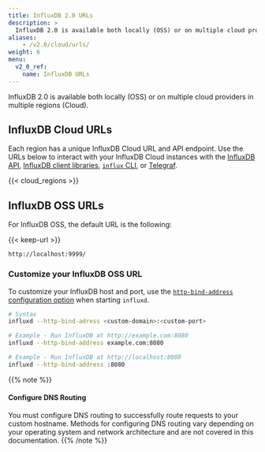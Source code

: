 ```yaml
---
title: InfluxDB 2.0 URLs
description: >
  InfluxDB 2.0 is available both locally (OSS) or on multiple cloud providers in multiple regions (Cloud).
aliases:
    - /v2.0/cloud/urls/
weight: 6
menu:
  v2_0_ref:
    name: InfluxDB URLs
---
```


InfluxDB 2.0 is available both locally (OSS) or on multiple cloud providers in multiple regions (Cloud).

## InfluxDB Cloud URLs

Each region has a unique InfluxDB Cloud URL and API endpoint.
Use the URLs below to interact with your InfluxDB Cloud instances with the
[InfluxDB API](/v2.0/reference/api/), [InfluxDB client libraries](/v2.0/reference/api/client-libraries/),
[`influx` CLI](/v2.0/reference/cli/influx/), or [Telegraf](/v2.0/write-data/use-telegraf/).

{{< cloud_regions >}}

## InfluxDB OSS URLs

For InfluxDB OSS, the default URL is the following:

{{< keep-url >}}
```
http://localhost:9999/
```

### Customize your InfluxDB OSS URL
To customize your InfluxDB host and port, use the
[`http-bind-address` configuration option](/v2.0/reference/config-options/#http-bind-address)
when starting `influxd`.

```sh
# Syntax
influxd --http-bind-adress <custom-domain>:<custom-port>

# Example - Run InfluxDB at http://example.com:8080
influxd --http-bind-address example.com:8080

# Example - Run InfluxDB at http://localhost:8080
influxd --http-bind-address :8080
```

{{% note %}}
#### Configure DNS Routing
You must configure DNS routing to successfully route requests to your custom hostname.
Methods for configuring DNS routing vary depending on your operating system and
network architecture and are not covered in this documentation.
{{% /note %}}
